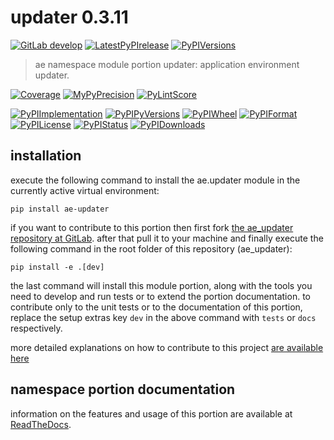 <!-- THIS FILE IS EXCLUSIVELY MAINTAINED by the project ae.ae V0.3.85 -->
<!-- THIS FILE IS EXCLUSIVELY MAINTAINED by the project tpl_namespace_root V0.3.7 -->
# updater 0.3.11

[![GitLab develop](https://img.shields.io/gitlab/pipeline/ae-group/ae_updater/develop?logo=python)](
    https://gitlab.com/ae-group/ae_updater)
[![LatestPyPIrelease](
    https://img.shields.io/gitlab/pipeline/ae-group/ae_updater/release0.3.10?logo=python)](
    https://gitlab.com/ae-group/ae_updater/-/tree/release0.3.10)
[![PyPIVersions](https://img.shields.io/pypi/v/ae_updater)](
    https://pypi.org/project/ae-updater/#history)

>ae namespace module portion updater: application environment updater.

[![Coverage](https://ae-group.gitlab.io/ae_updater/coverage.svg)](
    https://ae-group.gitlab.io/ae_updater/coverage/index.html)
[![MyPyPrecision](https://ae-group.gitlab.io/ae_updater/mypy.svg)](
    https://ae-group.gitlab.io/ae_updater/lineprecision.txt)
[![PyLintScore](https://ae-group.gitlab.io/ae_updater/pylint.svg)](
    https://ae-group.gitlab.io/ae_updater/pylint.log)

[![PyPIImplementation](https://img.shields.io/pypi/implementation/ae_updater)](
    https://gitlab.com/ae-group/ae_updater/)
[![PyPIPyVersions](https://img.shields.io/pypi/pyversions/ae_updater)](
    https://gitlab.com/ae-group/ae_updater/)
[![PyPIWheel](https://img.shields.io/pypi/wheel/ae_updater)](
    https://gitlab.com/ae-group/ae_updater/)
[![PyPIFormat](https://img.shields.io/pypi/format/ae_updater)](
    https://pypi.org/project/ae-updater/)
[![PyPILicense](https://img.shields.io/pypi/l/ae_updater)](
    https://gitlab.com/ae-group/ae_updater/-/blob/develop/LICENSE.md)
[![PyPIStatus](https://img.shields.io/pypi/status/ae_updater)](
    https://libraries.io/pypi/ae-updater)
[![PyPIDownloads](https://img.shields.io/pypi/dm/ae_updater)](
    https://pypi.org/project/ae-updater/#files)


## installation


execute the following command to install the
ae.updater module
in the currently active virtual environment:
 
```shell script
pip install ae-updater
```

if you want to contribute to this portion then first fork
[the ae_updater repository at GitLab](
https://gitlab.com/ae-group/ae_updater "ae.updater code repository").
after that pull it to your machine and finally execute the
following command in the root folder of this repository
(ae_updater):

```shell script
pip install -e .[dev]
```

the last command will install this module portion, along with the tools you need
to develop and run tests or to extend the portion documentation. to contribute only to the unit tests or to the
documentation of this portion, replace the setup extras key `dev` in the above command with `tests` or `docs`
respectively.

more detailed explanations on how to contribute to this project
[are available here](
https://gitlab.com/ae-group/ae_updater/-/blob/develop/CONTRIBUTING.rst)


## namespace portion documentation

information on the features and usage of this portion are available at
[ReadTheDocs](
https://ae.readthedocs.io/en/latest/_autosummary/ae.updater.html#module-ae.updater
"ae_updater documentation").
